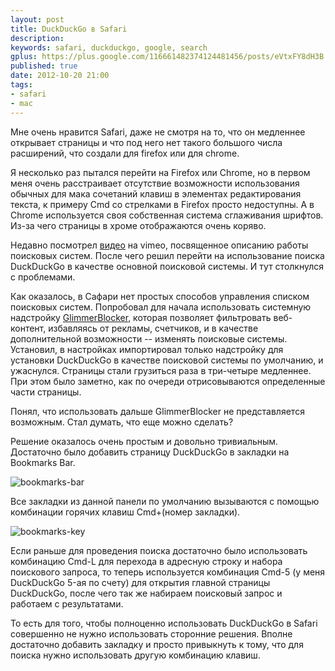 ```yaml
---
layout: post
title: DuckDuckGo в Safari
description: 
keywords: safari, duckduckgo, google, search
gplus: https://plus.google.com/116661482374124481456/posts/eVtxFY8dH3B
published: true
date: 2012-10-20 21:00
tags:
- safari
- mac
---
```


Мне очень нравится Safari, даже не смотря на то, что он медленнее открывает страницы и что под него нет такого большого числа расширений, что создали для firefox или для chrome.

Я несколько раз пытался перейти на Firefox или Chrome, но в первом меня очень расстраивает отсутствие возможности использования обычных для мака сочетаний клавиш в элементах редактирования текста, к примеру Cmd со стрелками в Firefox просто недоступны. А в Chrome используется своя собственная система сглаживания шрифтов. Из-за чего страницы в хроме отображаются очень коряво.

Недавно посмотрел [видео](http://vimeo.com/51181384 'There are no "regular results" on Google anymore') на vimeo, посвященное описанию работы поисковых систем. После чего решил перейти на использование поиска DuckDuckGo в качестве основной поисковой системы. И тут столкнулся с проблемами.

Как оказалось, в Сафари нет простых способов управления списком поисковых систем. Попробовал для начала использовать системную надстройку [GlimmerBlocker](http://glimmerblocker.org), которая позволяет фильтровать веб-контент, избавляясь от рекламы, счетчиков, и в качестве дополнительной возможности -- изменять поисковые системы. Установил, в настройках импортировал только надстройку для установки DuckDuckGo в качестве поисковой системы по умолчанию, и ужаснулся. Страницы стали грузиться раза в три-четыре медленнее. При этом было заметно, как по очереди отрисовываются определенные части страницы.

Понял, что использовать дальше GlimmerBlocker не представляется возможным. Стал думать, что еще можно сделать?

Решение оказалось очень простым и довольно тривиальным. Достаточно было добавить страницу DuckDuckGo в закладки на Bookmarks Bar.

![bookmarks-bar](http://static.juev.ru/2012/10/bookmarks-bar.png "Bookmarks bar")

Все закладки из данной панели по умолчанию вызываются с помощью комбинации горячих клавиш Cmd+(номер закладки).

![bookmarks-key](http://static.juev.ru/2012/10/bookmarks-key.png "Bookmarks keys")

Если раньше для проведения поиска достаточно было использовать комбинацию Cmd-L для перехода в адресную строку и набора поискового запроса, то теперь используется комбинация Cmd-5 (у меня DuckDuckGo 5-ая по счету) для открытия главной страницы DuckDuckGo, после чего так же набираем поисковый запрос и работаем с результатами.

То есть для того, чтобы полноценно использовать DuckDuckGo в Safari совершенно не нужно использовать сторонние решения. Вполне достаточно добавить закладку и просто привыкнуть к тому, что для поиска нужно использовать другую комбинацию клавиш.

